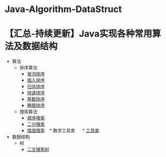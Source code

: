 # Java-Algorithm-DataStruct
【汇总-持续更新】Java实现各种常用算法及数据结构
====
* 算法
   * 排序算法
      * [冒泡排序](https://github.com/zhenweiyu/Java-Algorithm-DataStruct/blob/master/core/algorithm/sort/BubbleSort.java)
      * [插入排序](https://github.com/zhenweiyu/Java-Algorithm-DataStruct/blob/master/core/algorithm/sort/InsertSort.java)
      * [归并排序](https://github.com/zhenweiyu/Java-Algorithm-DataStruct/blob/master/core/algorithm/sort/MergeSort.java)
      * [快速排序](https://github.com/zhenweiyu/Java-Algorithm-DataStruct/blob/master/core/algorithm/sort/QuickSort.java)
      * [基数排序](https://github.com/zhenweiyu/Java-Algorithm-DataStruct/blob/master/core/algorithm/sort/RadixSort.java)
      * [睡眠排序](https://github.com/zhenweiyu/Java-Algorithm-DataStruct/blob/master/core/algorithm/sort/ThreadSleepSort.java)
    * 搜索算法
      * [顺序搜索](https://github.com/zhenweiyu/Java-Algorithm-DataStruct/blob/master/core/algorithm/search/SequenceSearch.java)
      * [二分搜索](https://github.com/zhenweiyu/Java-Algorithm-DataStruct/blob/master/core/algorithm/search/BinarySearch.java)
      * [插值搜索](https://github.com/zhenweiyu/Java-Algorithm-DataStruct/blob/master/core/algorithm/search/InsertValueSearch.java)
    * 数学工具类
      * [工具类](https://github.com/zhenweiyu/Java-Algorithm-DataStruct/blob/master/core/algorithm/MathUtils.java)
* 数据结构
    * 树
      * [二叉搜索树](https://github.com/zhenweiyu/Java-Algorithm-DataStruct/blob/master/core/datastruct/BinaryTree.java) 
